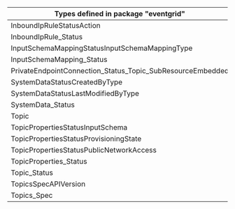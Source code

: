 | Types defined in package "eventgrid"                       | v1alpha1api20200601 |
|------------------------------------------------------------|---------------------|
| InboundIpRuleStatusAction                                  | v1alpha1api20200601 |
| InboundIpRule_Status                                       | v1alpha1api20200601 |
| InputSchemaMappingStatusInputSchemaMappingType             | v1alpha1api20200601 |
| InputSchemaMapping_Status                                  | v1alpha1api20200601 |
| PrivateEndpointConnection_Status_Topic_SubResourceEmbedded | v1alpha1api20200601 |
| SystemDataStatusCreatedByType                              | v1alpha1api20200601 |
| SystemDataStatusLastModifiedByType                         | v1alpha1api20200601 |
| SystemData_Status                                          | v1alpha1api20200601 |
| Topic                                                      | v1alpha1api20200601 |
| TopicPropertiesStatusInputSchema                           | v1alpha1api20200601 |
| TopicPropertiesStatusProvisioningState                     | v1alpha1api20200601 |
| TopicPropertiesStatusPublicNetworkAccess                   | v1alpha1api20200601 |
| TopicProperties_Status                                     | v1alpha1api20200601 |
| Topic_Status                                               | v1alpha1api20200601 |
| TopicsSpecAPIVersion                                       | v1alpha1api20200601 |
| Topics_Spec                                                | v1alpha1api20200601 |
